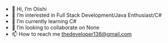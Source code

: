 - 👋 Hi, I’m Oiishi
- 👀 I’m interested in Full Stack Development/Java Enthusiast/C#
- 🌱 I’m currently learning C#
- 💞️ I’m looking to collaborate on None
- 📫 How to reach me thedeveloper136@gmail.com

<!---
TheOiishi/TheOiishi is a ✨ special ✨ repository because its `README.md` (this file) appears on your GitHub profile.
You can click the Preview link to take a look at your changes.
--->
